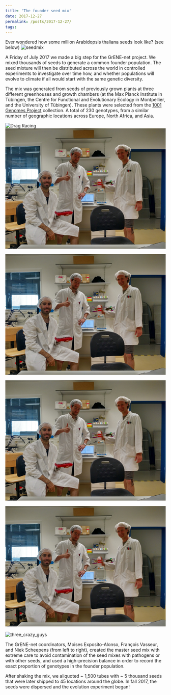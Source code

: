 ```yaml
---
title: 'The founder seed mix'
date: 2017-12-27
permalink: /posts/2017-12-27/
tags:
---
```


Ever wondered how some million Arabidopsis thaliana seeds look like? (see below)
![seedmix](moiexpositoalonsolab.github.io/images/seedmix.png?raw=true)

A Friday of July 2017 we made a big step for the GrENE-net project. We mixed thousands of seeds to generate a common founder population. The seed mixture will then be distributed across the world in controlled experiments to investigate over time how, and whether populations will evolve to climate if all would start with the same genetic diversity.

The mix was generated from seeds of previously grown plants at three different greenhouses and growth chambers (at the Max Planck Institute in Tübingen, the Centre for Functional and Evolutionary Ecology in Montpellier, and the University of Tübingen). These plants were selected from the [1001 Genomes Project](https://1001genomes.org/) collection. A total of 230 genotypes, from a similar number of geographic locations across Europe, North Africa, and Asia.

![Drag Racing](../../images/landing.png)
![three_crazy_guys](../images/3_crazy_guys.png)

<img src="../images/3_crazy_guys.png" class="img-responsive" alt=""> </div>


![three_crazy_guys](./images/3_crazy_guys.png)

![three_crazy_guys](3_crazy_guys.png)

![three_crazy_guys](../../images/3_crazy_guys.png)


The GrENE-net coordinators, Moises Exposito-Alonso, François Vasseur, and Niek Scheepens (from left to right), created the master seed mix with extreme care to avoid contamination of the seed mixes with pathogens or with other seeds, and used a high-precision balance in order to record the exact proportion of genotypes in the founder population.
 
After shaking the mix, we aliquoted ~ 1,500 tubes with ~ 5 thousand seeds that were later shipped to 45 locations around the globe. In fall 2017, the seeds were dispersed and the evolution experiment began!